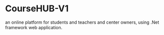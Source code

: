 # CourseHUB-V1
an online platform for students and teachers and center owners, using .Net framework web application.
